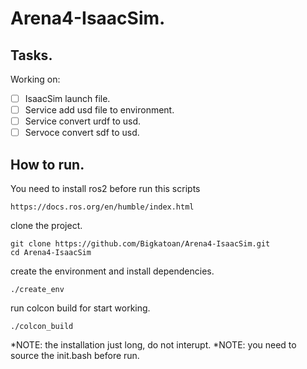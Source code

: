 # Arena4-IsaacSim.

## Tasks.
Working on:
 - [ ] IsaacSim launch file.
 - [ ] Service add usd file to environment.
 - [ ] Service convert urdf to usd.
 - [ ] Servoce convert sdf to usd.

## How to run.

You need to install ros2 before run this scripts 
```
https://docs.ros.org/en/humble/index.html
```
clone the project.
```
git clone https://github.com/Bigkatoan/Arena4-IsaacSim.git
cd Arena4-IsaacSim
```

create the environment and install dependencies.
```
./create_env
```

run colcon build for start working.
```
./colcon_build
```

*NOTE: the installation just long, do not interupt.
*NOTE: you need to source the init.bash before run.

